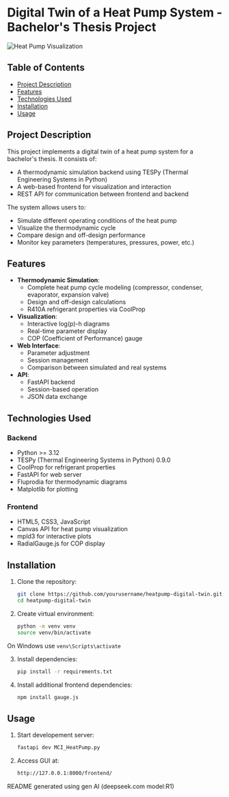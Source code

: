 # Digital Twin of a Heat Pump System - Bachelor's Thesis Project

![Heat Pump Visualization](frontend/plots/thermocycle.png)

## Table of Contents
- [Project Description](#project-description)
- [Features](#features)
- [Technologies Used](#technologies-used)
- [Installation](#installation)
- [Usage](#usage)


## Project Description
This project implements a digital twin of a heat pump system for a bachelor's thesis. It consists of:
- A thermodynamic simulation backend using TESPy (Thermal Engineering Systems in Python)
- A web-based frontend for visualization and interaction
- REST API for communication between frontend and backend

The system allows users to:
- Simulate different operating conditions of the heat pump
- Visualize the thermodynamic cycle
- Compare design and off-design performance
- Monitor key parameters (temperatures, pressures, power, etc.)

## Features
- **Thermodynamic Simulation**:
  - Complete heat pump cycle modeling (compressor, condenser, evaporator, expansion valve)
  - Design and off-design calculations
  - R410A refrigerant properties via CoolProp
- **Visualization**:
  - Interactive log(p)-h diagrams
  - Real-time parameter display
  - COP (Coefficient of Performance) gauge
- **Web Interface**:
  - Parameter adjustment
  - Session management
  - Comparison between simulated and real systems
- **API**:
  - FastAPI backend
  - Session-based operation
  - JSON data exchange

## Technologies Used
### Backend
- Python >= 3.12
- TESPy (Thermal Engineering Systems in Python) 0.9.0
- CoolProp for refrigerant properties
- FastAPI for web server
- Fluprodia for thermodynamic diagrams
- Matplotlib for plotting

### Frontend
- HTML5, CSS3, JavaScript
- Canvas API for heat pump visualization
- mpld3 for interactive plots
- RadialGauge.js for COP display

## Installation
1. Clone the repository:
    ```bash
    git clone https://github.com/yourusername/heatpump-digital-twin.git
    cd heatpump-digital-twin

2. Create virtual environment:
    ```bash 
    python -m venv venv
    source venv/bin/activate  
On Windows use `venv\Scripts\activate`

3. Install dependencies:
    ```bash
    pip install -r requirements.txt

4. Install additional frontend dependencies:
    ```bash
    npm install gauge.js

## Usage

1. Start developement server:
    ```bash
    fastapi dev MCI_HeatPump.py

3. Access GUI at:
    ```bash
    http://127.0.0.1:8000/frontend/
    

README generated using gen AI (deepseek.com model:R1)
